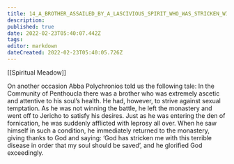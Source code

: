 ```yaml
---
title: 14_A_BROTHER_ASSAILED_BY_A_LASCIVIOUS_SPIRIT_WHO_WAS_STRICKEN_WITH_LEPROSY
description: 
published: true
date: 2022-02-23T05:40:07.442Z
tags: 
editor: markdown
dateCreated: 2022-02-23T05:40:05.726Z
---
```


[[Spiritual Meadow]]
 
On another occasion Abba Polychronios told us the following tale: In the Community of Penthoucla there was a brother who was extremely ascetic and attentive to his soul’s health. He had, however, to strive against sexual temptation. As he was not winning the battle, he left the monastery and went off to Jericho to satisfy his desires. Just as he was entering the den of fornication, he was suddenly afflicted with leprosy all over. When he saw himself in such a condition, he immediately returned to the monastery, giving thanks to God and saying: ‘God has stricken me with this terrible disease in order that my soul should be saved’, and he glorified God exceedingly.  

